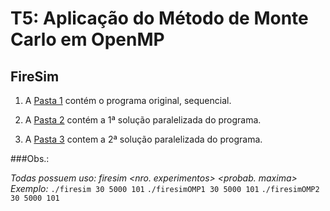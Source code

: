 # T5: Aplicação do Método de Monte Carlo em OpenMP

## FireSim

1. A [Pasta 1](1.FireSim_Seq) contém o programa original, sequencial.

2. A [Pasta 2](2.FireSim_OMP1) contém a 1ª solução paralelizada do programa.

3. A [Pasta 3](3.FireSim_OMP2) contem a 2ª solução paralelizada do programa.

###Obs.:

*Todas possuem uso: firesim <tamanho-do-problema> <nro. experimentos> <probab. maxima>*
*Exemplo:* `./firesim 30 5000 101` `./firesimOMP1 30 5000 101` `./firesimOMP2 30 5000 101`